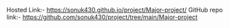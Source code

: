 Hosted Link:- https://sonuk430.github.io/project/Major-project/
GitHub repo link:- https://github.com/sonuk430/project/tree/main/Major-project
